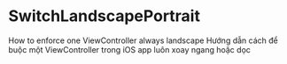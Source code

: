 # SwitchLandscapePortrait
How to enforce one ViewController always landscape
Hướng dẫn cách để buộc một ViewController trong iOS app luôn xoay ngang hoặc dọc
